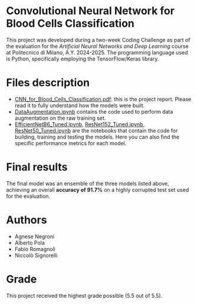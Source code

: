 # Convolutional Neural Network for Blood Cells Classification
This project was developed during a two-week Coding Challenge as part of the evaluation for the _Artificial Neural Networks and Deep Learning_ course at Politecnico di Milano, A.Y. 2024-2025.
The programming language used is Python, specifically employing the TensorFlow/Keras library.

# Files description
- [CNN_for_Blood_Cells_Classification.pdf](https://github.com/niccolo-s/BloodCellsClassification/blob/main/CNN_for_Blood_Cells_Classification.pdf): this is the project report. Please read it to fully understand how the models were built.
- [DataAugmentation.ipynb](https://github.com/niccolo-s/BloodCellsClassification/blob/main/DataAugmentation.ipynb) contains the code used to perform data augmentation on the raw training set.
- [EfficientNetB6_Tuned.ipynb](https://github.com/niccolo-s/BloodCellsClassification/blob/main/EfficientNetB6_Tuned.ipynb), [ResNet152_Tuned.ipynb](https://github.com/niccolo-s/BloodCellsClassification/blob/main/ResNet152_Tuned.ipynb), [ResNet50_Tuned.ipynb](https://github.com/niccolo-s/BloodCellsClassification/blob/main/ResNet50_Tuned.ipynb) are the notebooks that contain the code for building, training and testing the models. Here you can also find the specific performance metrics for each model.

# Final results 
The final model was an ensemble of the three models listed above, achieving an overall __accuracy of 91.7%__ on a highly corrupted test set used for the evaluation.

# Authors
- Agnese Negroni
- Alberto Pola
- Fabio Romagnoli
- Niccolò Signorelli

# Grade
This project received the highest grade possible (5.5 out of 5.5).
